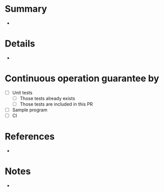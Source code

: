 # Summary

- 

# Details

- 

# Continuous operation guarantee by

- [ ] Unit tests
  - [ ] Those tests already exists
  - [ ] Those tests are included in this PR
- [ ] Sample program
- [ ] CI

# References

-

# Notes

- 

